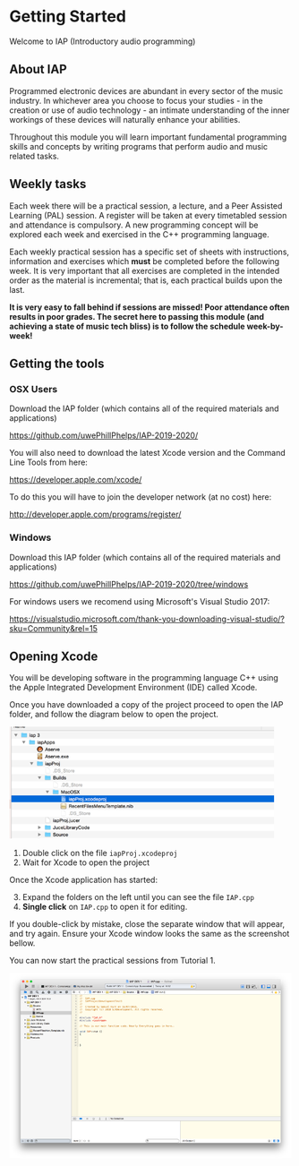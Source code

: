 # Getting Started

Welcome to IAP (Introductory audio programming)

## About IAP

Programmed electronic devices are abundant in every sector of the music industry. In whichever area you choose to focus your studies - in the creation or use of audio technology - an intimate understanding of the inner workings of these devices will naturally enhance your abilities. 

Throughout this module you will learn important fundamental programming skills and concepts by writing programs that perform audio and music related tasks. 

## Weekly tasks

Each week there will be a practical session, a lecture, and a Peer Assisted Learning (PAL) session. A register will be taken at every timetabled session and attendance is compulsory. A new programming concept will be explored each week and exercised in the C++ programming language. 

Each weekly practical session has a specific set of sheets with instructions, information and exercises which **must** be completed before the following week. It is very important that all exercises are completed in the intended order as the material is incremental; that is, each practical builds upon the last. 

**It is very easy to fall behind if sessions are missed! Poor attendance often results in poor grades. The secret here to passing this module (and achieving a state of music tech bliss) is to follow the schedule week-by-week!**

## Getting the tools

### OSX Users

Download the IAP folder (which contains all of the required materials and applications)

https://github.com/uwePhillPhelps/IAP-2019-2020/

You will also need to download the latest Xcode version and the Command Line Tools from here:

https://developer.apple.com/xcode/

To do this you will have to join the developer network (at no cost) here: 

http://developer.apple.com/programs/register/

### Windows

Download this IAP folder (which contains all of the required materials and applications)

https://github.com/uwePhillPhelps/IAP-2019-2020/tree/windows

For windows users we recomend using Microsoft's Visual Studio 2017:

https://visualstudio.microsoft.com/thank-you-downloading-visual-studio/?sku=Community&rel=15


## Opening Xcode

You will be developing software in the programming language C++ using the Apple Integrated Development Environment (IDE) called Xcode.

Once you have downloaded a copy of the project proceed to open the IAP folder, and follow the diagram below to open the project.

<img src="images/filestruct.png" height=200/>

1. Double click on the file `iapProj.xcodeproj`
2. Wait for Xcode to open the project

Once the Xcode application has started:

3. Expand the folders on the left until you can see the file `IAP.cpp`
4. **Single click** on `IAP.cpp` to open it for editing. 

If you double-click by mistake, close the separate window that will appear, and try again. Ensure your Xcode window looks the same as the screenshot bellow. 

You can now start the practical sessions from Tutorial 1.

<img src="images/xcode.png" />
